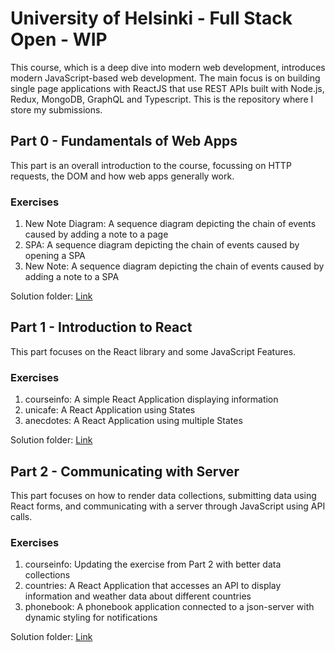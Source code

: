 # University of Helsinki - Full Stack Open - WIP

This course, which is a deep dive into modern web development, introduces modern JavaScript-based web development. The main focus is on building single page applications with ReactJS that use REST APIs built with Node.js, Redux, MongoDB, GraphQL and Typescript. This is the repository where I store my submissions.

## Part 0 - Fundamentals of Web Apps

This part is an overall introduction to the course, focussing on HTTP requests, the DOM and how web apps generally work.

### Exercises

1. New Note Diagram: A sequence diagram depicting the chain of events caused by adding a note to a page
2. SPA: A sequence diagram depicting the chain of events caused by opening a SPA
3. New Note: A sequence diagram depicting the chain of events caused by adding a note to a SPA

Solution folder: [Link](https://github.com/chocolateflight/fullstackopen/tree/main/part0)

## Part 1 - Introduction to React

This part focuses on the React library and some JavaScript Features.

### Exercises

1. courseinfo: A simple React Application displaying information
2. unicafe: A React Application using States
3. anecdotes: A React Application using multiple States

Solution folder: [Link](https://github.com/chocolateflight/fullstackopen/tree/main/part1)

## Part 2 - Communicating with Server

This part focuses on how to render data collections, submitting data using React forms, and communicating with a server through JavaScript using API calls.

### Exercises

1. courseinfo: Updating the exercise from Part 2 with better data collections
2. countries: A React Application that accesses an API to display information and weather data about different countries
3. phonebook: A phonebook application connected to a json-server with dynamic styling for notifications

Solution folder: [Link](https://github.com/chocolateflight/fullstackopen/tree/main/part2)
